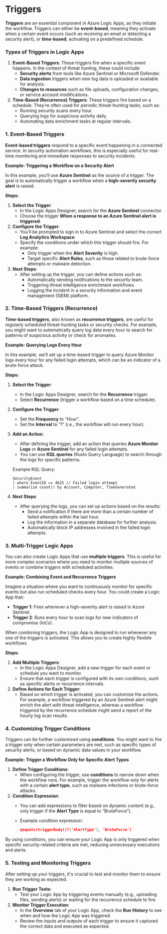 # Triggers

**Triggers** are an essential component in Azure Logic Apps, as they initiate the workflow. Triggers can either be **event-based**, meaning they activate when a certain event occurs (such as receiving an email or detecting a security alert), or **time-based**, activating on a predefined schedule.

### **Types of Triggers in Logic Apps**

1. **Event-Based Triggers**: These triggers fire when a specific event happens. In the context of threat hunting, these could include:
   * **Security alerts** from tools like Azure Sentinel or Microsoft Defender.
   * **Data ingestion** triggers when new log data is uploaded or available for analysis.
   * **Changes to resources** such as file uploads, configuration changes, or service account modifications.
2. **Time-Based (Recurrence) Triggers**: These triggers fire based on a schedule. They’re often used for periodic threat-hunting tasks, such as:
   * Running security scans every hour.
   * Querying logs for suspicious activity daily.
   * Automating data enrichment tasks at regular intervals.

### **1. Event-Based Triggers**

**Event-based triggers** respond to a specific event happening in a connected service. In security automation workflows, this is especially useful for real-time monitoring and immediate responses to security incidents.

**Example: Triggering a Workflow on a Security Alert**

In this example, you’ll use **Azure Sentinel** as the source of a trigger. The goal is to automatically trigger a workflow when a **high-severity security alert** is raised.

**Steps:**

1. **Select the Trigger**:
   * In the Logic Apps Designer, search for the **Azure Sentinel** connector.
   * Choose the trigger **When a response to an Azure Sentinel alert is triggered**.
2. **Configure the Trigger**:
   * You’ll be prompted to sign in to Azure Sentinel and select the correct **Log Analytics Workspace**.
   * Specify the conditions under which this trigger should fire. For example:
     * Only trigger when the **Alert Severity** is high.
     * Target specific **Alert Rules**, such as those related to brute-force attempts or malware detection.
3. **Next Steps**:
   * After setting up the trigger, you can define actions such as:
     * Automatically sending notifications to the security team.
     * Triggering threat intelligence enrichment workflows.
     * Logging the incident in a security information and event management (SIEM) platform.

### **2. Time-Based Triggers (Recurrence)**

**Time-based triggers**, also known as **recurrence triggers**, are useful for regularly scheduled threat-hunting tasks or security checks. For example, you might want to automatically query log data every hour to search for patterns of suspicious activity or check for anomalies.

**Example: Querying Logs Every Hour**

In this example, we’ll set up a time-based trigger to query Azure Monitor logs every hour for any failed login attempts, which can be an indicator of a brute-force attack.

**Steps:**

1. **Select the Trigger**:
   * In the Logic Apps Designer, search for the **Recurrence** trigger.
   * Select **Recurrence** (trigger a workflow based on a time schedule).
2. **Configure the Trigger**:
   * Set the **Frequency** to “Hour”.
   * Set the **Interval** to “1” (i.e., the workflow will run every hour).
3.  **Add an Action**:

    * After defining the trigger, add an action that queries **Azure Monitor Logs** or **Azure Sentinel** for any failed login attempts.
    * You can use **KQL queries** (Kusto Query Language) to search through the logs for specific patterns.

    Example KQL Query:

    ```kql
    SecurityEvent
    | where EventID == 4625 // Failed login attempt
    | summarize count() by Account, Computer, TimeGenerated
    ```
4. **Next Steps**:
   * After querying the logs, you can set up actions based on the results:
     * Send a notification if there are more than a certain number of failed attempts within the last hour.
     * Log the information in a separate database for further analysis.
     * Automatically block IP addresses involved in the failed login attempts.

### **3. Multi-Trigger Logic Apps**

You can also create Logic Apps that use **multiple triggers**. This is useful for more complex scenarios where you need to monitor multiple sources of events or combine triggers with scheduled activities.

**Example: Combining Event and Recurrence Triggers**

Imagine a situation where you want to continuously monitor for specific events but also run scheduled checks every hour. You could create a Logic App that:

* **Trigger 1**: Fires whenever a high-severity alert is raised in Azure Sentinel.
* **Trigger 2**: Runs every hour to scan logs for new indicators of compromise (IoCs).

When combining triggers, the Logic App is designed to run whenever any one of the triggers is activated. This allows you to create highly flexible workflows.

**Steps:**

1. **Add Multiple Triggers**:
   * In the Logic Apps Designer, add a new trigger for each event or schedule you want to monitor.
   * Ensure that each trigger is configured with its own conditions, such as specific alerts or recurrence intervals.
2. **Define Actions for Each Trigger**:
   * Based on which trigger is activated, you can customize the actions. For example, a workflow triggered by an Azure Sentinel alert might enrich the alert with threat intelligence, whereas a workflow triggered by the recurrence schedule might send a report of the hourly log scan results.

### **4. Customizing Trigger Conditions**

Triggers can be further customized using **conditions**. You might want to fire a trigger only when certain parameters are met, such as specific types of security alerts, or based on dynamic data values in your workflow.

**Example: Trigger a Workflow Only for Specific Alert Types**

1. **Define Trigger Conditions**:
   * When configuring the trigger, use **conditions** to narrow down when the workflow runs. For example, trigger the workflow only for alerts with a certain **alert type**, such as malware infections or brute-force attacks.
2. **Condition Expression**:
   * You can add expressions to filter based on dynamic content (e.g., only trigger if the **Alert Type** is equal to “BruteForce”).
   *   Example condition expression:

       ```json
       @equals(triggerBody()?['AlertType'], 'BruteForce')
       ```

By using conditions, you can ensure your Logic App is only triggered when specific security-related criteria are met, reducing unnecessary executions and alerts.

### **5. Testing and Monitoring Triggers**

After setting up your triggers, it's crucial to test and monitor them to ensure they are working as expected.

1. **Run Trigger Tests**:
   * Test your Logic App by triggering events manually (e.g., uploading files, sending alerts) or waiting for the recurrence schedule to fire.
2. **Monitor Trigger Execution**:
   * In the **Overview** tab of your Logic App, check the **Run History** to see when and how the Logic App was triggered.
   * Review the inputs and outputs of each trigger to ensure it captured the correct data and executed as expected.
